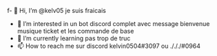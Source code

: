f- 👋 Hi, I’m @kelv05 je suis fraicais
- 👀 I’m interested in  un bot discord complet avec message bienvenue  musique ticket et les commande de base
- 🌱 I’m currently learning pas trop de truc
- 📫 How to reach me sur discord kelvin0504#3097   ou    ./././#0964

<!---
kelv05/kelv05 is a ✨ special ✨ repository because its `README.md` (this file) appears on your GitHub profile.
You can click the Preview link to take a look at your changes.
--->
